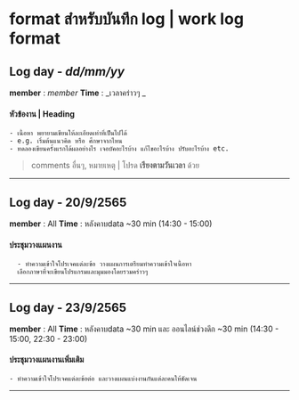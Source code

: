 # format สำหรับบันทึก log | work log format

## Log day - _dd/mm/yy_
**member** : _member_
**Time** : _เวลาคร่าวๆ _
  #### หัวข้องาน | Heading
    - เนื้อหา พยายามเขียนให้ละเอียดเท่าที่เป็นไปได้
    - e.g. เริ่มต้นแนวคิด หรือ ศึกษาจากไหน
    - ทดลองเขียนครั้งแรกได้ผลอย่างไร เจอบัคอะไรบ้าง แก้ไขอะไรบ้าง ปรับอะไรบ้าง etc.
    
> comments อื่นๆ, หมายเหตุ | โปรด **เรียงตามวันเวลา** ด้วย

_____________________________________________________________________________

## Log day - 20/9/2565
**member** : All
**Time** : หลังคาบdata ~30 min (14:30 - 15:00)
  #### ประชุมวางแผนงาน
      - ทำความเข้าใจโปรเจคแต่ละข้อ วางแผนการเตรียมทำความเข้าใจเนื้อหา 
      เลือกภาษาที่จะเขียนโปรแกรมและมุมมองโดยรวมคร่าวๆ 
      
_____________________________________________________________________________


## Log day - 23/9/2565
**member** : All
**Time** : หลังคาบdata ~30 min และ ออนไลน์ช่วงดึก ~30 min  (14:30 - 15:00, 22:30 - 23:00)
  #### ประชุมวางแผนงานเพิ่มเติม
    - ทำความเข้าใจโปรเจคแต่ละข้อต่อ และวางแผนแบ่งงานกันแต่ละคนให้ชัดเจน
_____________________________________________________________________________
